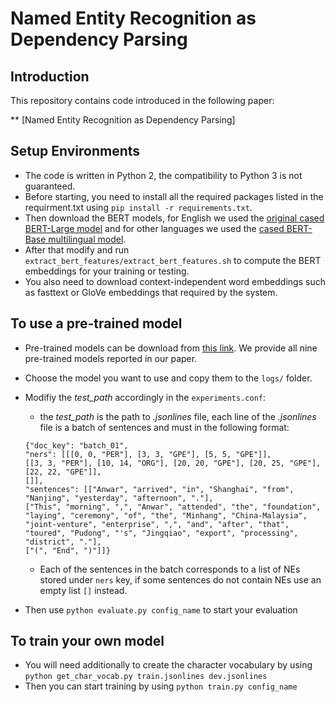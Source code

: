 # Named Entity Recognition as Dependency Parsing

## Introduction
This repository contains code introduced in the following paper:
 
** [Named Entity Recognition as Dependency Parsing]

## Setup Environments
* The code is written in Python 2, the compatibility to Python 3 is not guaranteed.  
* Before starting, you need to install all the required packages listed in the requirment.txt using `pip install -r requirements.txt`.
* Then download the BERT models, for English we used the [original cased BERT-Large model](https://storage.googleapis.com/bert_models/2018_10_18/cased_L-24_H-1024_A-16.zip) and for other languages we used the [cased BERT-Base multilingual model]( https://storage.googleapis.com/bert_models/2018_11_23/multi_cased_L-12_H-768_A-12.zip).
* After that modify and run `extract_bert_features/extract_bert_features.sh` to compute the BERT embeddings for your training or testing.
* You also need to download context-independent word embeddings such as fasttext or GloVe embeddings that required by the system.

## To use a pre-trained model
* Pre-trained models can be download from [this link](https://www.dropbox.com/s/vx30kijnvio1f4k/acl2020%20best%20models.zip?dl=0). We provide all nine pre-trained models reported in our paper.
* Choose the model you want to use and copy them to the `logs/` folder.
* Modifiy the *test_path* accordingly in the `experiments.conf`:
   * the *test_path* is the path to *.jsonlines* file, each line of the *.jsonlines* file is a batch of sentences and must in the following format:
   
   ```
  {"doc_key": "batch_01", 
  "ners": [[[0, 0, "PER"], [3, 3, "GPE"], [5, 5, "GPE"]], 
  [[3, 3, "PER"], [10, 14, "ORG"], [20, 20, "GPE"], [20, 25, "GPE"], [22, 22, "GPE"]], 
  []], 
  "sentences": [["Anwar", "arrived", "in", "Shanghai", "from", "Nanjing", "yesterday", "afternoon", "."], 
  ["This", "morning", ",", "Anwar", "attended", "the", "foundation", "laying", "ceremony", "of", "the", "Minhang", "China-Malaysia", "joint-venture", "enterprise", ",", "and", "after", "that", "toured", "Pudong", "'s", "Jingqiao", "export", "processing", "district", "."], 
  ["(", "End", ")"]]}
  ```
  
  * Each of the sentences in the batch corresponds to a list of NEs stored under `ners` key, if some sentences do not contain NEs use an empty list `[]` instead.
* Then use `python evaluate.py config_name` to start your evaluation

## To train your own model
* You will need additionally to create the character vocabulary by using `python get_char_vocab.py train.jsonlines dev.jsonlines`
* Then you can start training by using `python train.py config_name`
